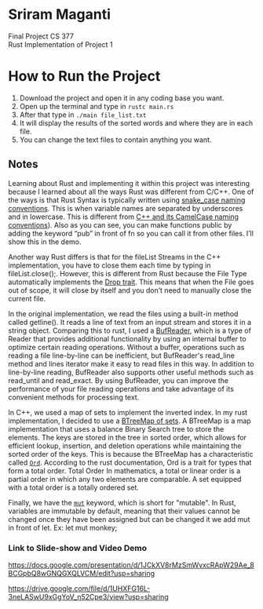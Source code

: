 # Sriram Maganti 
Final Project CS 377 <br>
Rust Implementation of Project 1

# How to Run the Project
1) Download the project and open it in any coding base you want.
2) Open up the terminal and type in `rustc main.rs`
3) After that type in `./main file_list.txt`
4) It will display the results of the sorted words and where they are in each file.
5) You can change the text files to contain anything you want.



## Notes
Learning about Rust and implementing it within this project was interesting because I learned about all the ways Rust was different from C/C++. One of the ways is that Rust Syntax is typically written using [snake_case naming conventions]([url](https://doc.rust-lang.org/1.0.0/style/style/naming/README.html)). This is when variable names are separated by underscores and in lowercase. This is different from [C++ and its CamelCase naming conventions]([url](https://manual.gromacs.org/documentation/5.1-current/dev-manual/naming.html#:~:text=would%20be%20better.-,C%2B%2B%20code,variables)%20with%20a%20lowercase%20letter.)). Also as you can see, you can make functions public by adding the keyword “pub” in front of fn  so you can call it from other files. I’ll show this in the demo.

Another way Rust differs is that for the fileList Streams in the C++ implementation, you have to close them each time by typing in fileList.close();. However, this is different from Rust because the File Type automatically implements the [Drop trait]([url](https://doc.rust-lang.org/rust-by-example/trait/drop.html)). This means that when the File goes out of scope, it will close by itself and you don’t need to manually close the current file.

In the original implementation, we read the files using a built-in method called getline(). It reads a line of text from an input stream and stores it in a string object. Comparing this to rust, I used a [BufReader]([url](https://doc.rust-lang.org/std/io/struct.BufReader.html)), which is a type of Reader that provides additional functionality by using an internal buffer to optimize certain reading operations. Without a buffer, operations such as reading a file line-by-line can be inefficient, but BufReader's read_line method and lines iterator make it easy to read files in this way. In addition to line-by-line reading, BufReader also supports other useful methods such as read_until and read_exact. By using BufReader, you can improve the performance of your file reading operations and take advantage of its convenient methods for processing text.

In C++, we used a map of sets to implement the inverted index. In my rust implementation, I decided to use a [BTreeMap of sets]([url](https://doc.rust-lang.org/std/collections/struct.BTreeMap.html)). A BTreeMap is a map implementation that uses a balance Binary Search tree to store the elements. The keys are stored in the tree in sorted order, which allows for efficient lookup, insertion, and deletion operations while maintaining the sorted order of the keys. This is because the BTreeMap has a characteristic called [`Ord`](https://doc.rust-lang.org/std/cmp/trait.Ord.html). According to the rust documentation, Ord is a trait for types that form a total order. Total Order In mathematics, a total or linear order is a partial order in which any two elements are comparable. A set equipped with a total order is a totally ordered set.


Finally, we have the [`mut`]([url](https://doc.rust-lang.org/std/keyword.mut.html)) keyword, which is short for "mutable". In Rust, variables are immutable by default, meaning that their values cannot be changed once they have been assigned but can be changed it we add mut in front of let. Ex: let mut monkey;



### Link to Slide-show and Video Demo
https://docs.google.com/presentation/d/1JCkXV8rMzSmWvxcRApW29Ae_8BCGpbQ8wGNQGXQLVCM/edit?usp=sharing

https://drive.google.com/file/d/1UHXFG16L-3neLASwU9xGgYoV_n52Cpe3/view?usp=sharing
